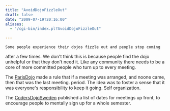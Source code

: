 ```yaml
---
title: "AvoidDojoFizzleOut"
draft: false
date: "2009-07-19T20:16:00"
aliases:
  - "/cgi-bin/index.pl?AvoidDojoFizzleOut"

---
```

    Some people experience their dojos fizzle out and people stop coming
after a few times. We don't think this is because people find the dojo
unhelpful or that they don't need it. Like any community there needs to
be a core of more committed people who turn up to every meeting.

The [ParisDojo](/dojo/ParisDojo) made a rule that if a meeting was
arranged, and noone came, then that was the last meeting. period. The
idea was to foster a sense that it was everyone's responsibility to keep
it going. Self organization.

The [CodersDojoSweden](/dojo/CodersDojoSweden) published a list of dates
for meetings up front, to encourage people to mentally sign up for a
whole semester.
